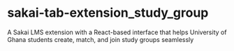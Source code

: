 # sakai-tab-extension_study_group
A Sakai LMS extension with a React-based interface that helps University of Ghana students create, match, and join study groups seamlessly
